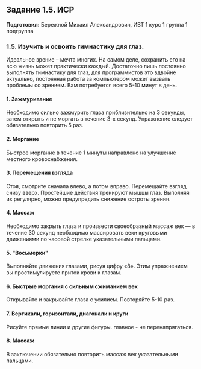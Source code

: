 Задание 1.5. ИСР
------------
**Подготовил:** Бережной Михаил Александрович, ИВТ 1 курс 1 группа 1 подгруппа

### 1.5. Изучить и освоить гимнастику для глаз.
Идеальное зрение – мечта многих. На самом деле, сохранить его на всю жизнь может практически каждый. Достаточно лишь постоянно выполнять гимнастику для глаз, для программистов это вдвойне актуально, постоянная работа за компьютером может вызвать проблемы со зрением. Вам потребуется всего 5-10 минут в день. 
 
#### 1. Зажмуривание
Необходимо сильно зажмурить глаза приблизительно на 3 секунды, затем открыть и не моргать в течение 3-х секунд. Упражнение следует обязательно повторить 5 раз.

#### 2. Моргание
Быстрое моргание в течение 1 минуты направлено на улучшение местного кровоснабжения. 

#### 3. Перемещения взгляда
Стоя, смотрите сначала влево, а потом вправо. Перемещайте взгляд снизу вверх. Простейшие действия тренируют мышцы глаз. Выполняя их регулярно, можно предупредить снижение остроты зрения. 

#### 4. Массаж
Необходимо закрыть глаза и произвести своеобразный массаж век — в течение 30 секунд необходимо массировать веки круговыми движениями по часовой стрелке указательными пальцами.

#### 5. "Восьмерки"
Выполняйте движения глазами, рисуя цифру «8». 
Этим упражнением вы простимулируете приток крови к глазам.

#### 6. Быстрые моргания с сильным сжиманием век
Открывайте и закрывайте глаза с усилием. Повторяйте 5-10 раз. 

#### 7. Вертикали, горизонтали, диагонали и круги
Рисуйте прямые линии и другие фигуры. главное - не перенапрягаться. 

#### 8. Массаж
В заключении обязательно повторить массаж век указательными пальцами.
